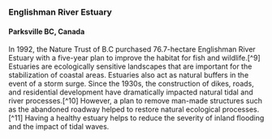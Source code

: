 ### Englishman River Estuary 
#### Parksville BC, Canada

In 1992, the Nature Trust of B.C purchased 76.7-hectare Englishman River Estuary with a five-year plan to improve the habitat for fish and wildlife.[^9] Estuaries are ecologically sensitive landscapes that are important for the stabilization of coastal areas. Estuaries also act as natural buffers in the event of a storm surge. Since the 1930s, the construction of dikes, roads, and residential development have dramatically impacted natural tidal and river processes.[^10] However, a plan to remove man-made structures such as the abandoned roadway helped to restore natural ecological processes.[^11] Having a healthy estuary helps to reduce the severity of inland flooding and the impact of tidal waves. 